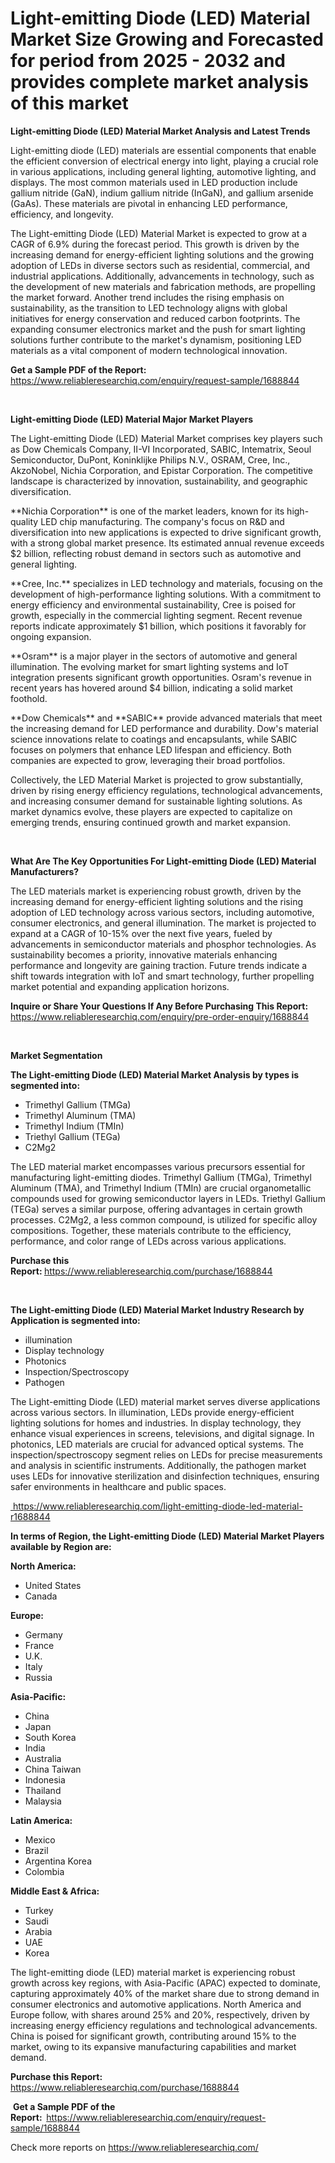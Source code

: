 <p><h1>Light-emitting Diode (LED) Material Market Size Growing and Forecasted for period from 2025 - 2032 and provides complete market analysis of this market</h1></p><p><strong>Light-emitting Diode (LED) Material Market Analysis and Latest Trends</strong></p>
<p><p>Light-emitting diode (LED) materials are essential components that enable the efficient conversion of electrical energy into light, playing a crucial role in various applications, including general lighting, automotive lighting, and displays. The most common materials used in LED production include gallium nitride (GaN), indium gallium nitride (InGaN), and gallium arsenide (GaAs). These materials are pivotal in enhancing LED performance, efficiency, and longevity.</p><p>The Light-emitting Diode (LED) Material Market is expected to grow at a CAGR of 6.9% during the forecast period. This growth is driven by the increasing demand for energy-efficient lighting solutions and the growing adoption of LEDs in diverse sectors such as residential, commercial, and industrial applications. Additionally, advancements in technology, such as the development of new materials and fabrication methods, are propelling the market forward. Another trend includes the rising emphasis on sustainability, as the transition to LED technology aligns with global initiatives for energy conservation and reduced carbon footprints. The expanding consumer electronics market and the push for smart lighting solutions further contribute to the market's dynamism, positioning LED materials as a vital component of modern technological innovation.</p></p>
<p><strong>Get a Sample PDF of the Report:&nbsp;</strong> <a href="https://www.reliableresearchiq.com/enquiry/request-sample/1688844?utm_campaign=2732&utm_medium=2&utm_source=Github&utm_content=ia&utm_term=26032025&utm_id=light-emitting-diode-led-material">https://www.reliableresearchiq.com/enquiry/request-sample/1688844</a></p>
<p>&nbsp;</p>
<p><strong>Light-emitting Diode (LED) Material Major Market Players</strong></p>
<p><p>The Light-emitting Diode (LED) Material Market comprises key players such as Dow Chemicals Company, II-VI Incorporated, SABIC, Intematrix, Seoul Semiconductor, DuPont, Koninklijke Philips N.V., OSRAM, Cree, Inc., AkzoNobel, Nichia Corporation, and Epistar Corporation. The competitive landscape is characterized by innovation, sustainability, and geographic diversification.</p><p>**Nichia Corporation** is one of the market leaders, known for its high-quality LED chip manufacturing. The company's focus on R&D and diversification into new applications is expected to drive significant growth, with a strong global market presence. Its estimated annual revenue exceeds $2 billion, reflecting robust demand in sectors such as automotive and general lighting.</p><p>**Cree, Inc.** specializes in LED technology and materials, focusing on the development of high-performance lighting solutions. With a commitment to energy efficiency and environmental sustainability, Cree is poised for growth, especially in the commercial lighting segment. Recent revenue reports indicate approximately $1 billion, which positions it favorably for ongoing expansion.</p><p>**Osram** is a major player in the sectors of automotive and general illumination. The evolving market for smart lighting systems and IoT integration presents significant growth opportunities. Osram's revenue in recent years has hovered around $4 billion, indicating a solid market foothold.</p><p>**Dow Chemicals** and **SABIC** provide advanced materials that meet the increasing demand for LED performance and durability. Dow's material science innovations relate to coatings and encapsulants, while SABIC focuses on polymers that enhance LED lifespan and efficiency. Both companies are expected to grow, leveraging their broad portfolios.</p><p>Collectively, the LED Material Market is projected to grow substantially, driven by rising energy efficiency regulations, technological advancements, and increasing consumer demand for sustainable lighting solutions. As market dynamics evolve, these players are expected to capitalize on emerging trends, ensuring continued growth and market expansion.</p></p>
<p>&nbsp;</p>
<p><strong>What Are The Key Opportunities For Light-emitting Diode (LED) Material Manufacturers?</strong></p>
<p><p>The LED materials market is experiencing robust growth, driven by the increasing demand for energy-efficient lighting solutions and the rising adoption of LED technology across various sectors, including automotive, consumer electronics, and general illumination. The market is projected to expand at a CAGR of 10-15% over the next five years, fueled by advancements in semiconductor materials and phosphor technologies. As sustainability becomes a priority, innovative materials enhancing performance and longevity are gaining traction. Future trends indicate a shift towards integration with IoT and smart technology, further propelling market potential and expanding application horizons.</p></p>
<p><strong>Inquire or Share Your Questions If Any Before Purchasing This Report:</strong> <a href="https://www.reliableresearchiq.com/enquiry/pre-order-enquiry/1688844?utm_campaign=2732&utm_medium=2&utm_source=Github&utm_content=ia&utm_term=26032025&utm_id=light-emitting-diode-led-material">https://www.reliableresearchiq.com/enquiry/pre-order-enquiry/1688844</a></p>
<p>&nbsp;</p>
<p><strong>Market Segmentation</strong></p>
<p><strong>The Light-emitting Diode (LED) Material Market Analysis by types is segmented into:</strong></p>
<p><ul><li>Trimethyl Gallium (TMGa)</li><li>Trimethyl Aluminum (TMA)</li><li>Trimethyl Indium (TMIn)</li><li>Triethyl Gallium (TEGa)</li><li>C2Mg2</li></ul></p>
<p><p>The LED material market encompasses various precursors essential for manufacturing light-emitting diodes. Trimethyl Gallium (TMGa), Trimethyl Aluminum (TMA), and Trimethyl Indium (TMIn) are crucial organometallic compounds used for growing semiconductor layers in LEDs. Triethyl Gallium (TEGa) serves a similar purpose, offering advantages in certain growth processes. C2Mg2, a less common compound, is utilized for specific alloy compositions. Together, these materials contribute to the efficiency, performance, and color range of LEDs across various applications.</p></p>
<p><strong>Purchase this Report:&nbsp;</strong><a href="https://www.reliableresearchiq.com/purchase/1688844?utm_campaign=2732&utm_medium=2&utm_source=Github&utm_content=ia&utm_term=26032025&utm_id=light-emitting-diode-led-material">https://www.reliableresearchiq.com/purchase/1688844</a></p>
<p>&nbsp;</p>
<p><strong>The Light-emitting Diode (LED) Material Market Industry Research by Application is segmented into:</strong></p>
<p><ul><li>illumination</li><li>Display technology</li><li>Photonics</li><li>Inspection/Spectroscopy</li><li>Pathogen</li></ul></p>
<p><p>The Light-emitting Diode (LED) material market serves diverse applications across various sectors. In illumination, LEDs provide energy-efficient lighting solutions for homes and industries. In display technology, they enhance visual experiences in screens, televisions, and digital signage. In photonics, LED materials are crucial for advanced optical systems. The inspection/spectroscopy segment relies on LEDs for precise measurements and analysis in scientific instruments. Additionally, the pathogen market uses LEDs for innovative sterilization and disinfection techniques, ensuring safer environments in healthcare and public spaces.</p></p>
<p><a href="https://www.reliableresearchiq.com/light-emitting-diode-led-material-r1688844?utm_campaign=2732&utm_medium=2&utm_source=Github&utm_content=ia&utm_term=26032025&utm_id=light-emitting-diode-led-material">&nbsp;https://www.reliableresearchiq.com/light-emitting-diode-led-material-r1688844</a></p>
<p><strong>In terms of Region, the Light-emitting Diode (LED) Material Market Players available by Region are:</strong></p>
<p>
    <p> <strong> North America: </strong>
        <ul>
            <li>United States</li>
            <li>Canada</li>
        </ul>
        </p> 
    <p> <strong> Europe: </strong>
        <ul>
            <li>Germany</li>
            <li>France</li>
            <li>U.K.</li>
            <li>Italy</li>
            <li>Russia</li>
        </ul>
        </p> 
    <p> <strong> Asia-Pacific: </strong>
        <ul>
            <li>China</li>
            <li>Japan</li>
            <li>South Korea</li>
            <li>India</li>
            <li>Australia</li>
            <li>China Taiwan</li>
            <li>Indonesia</li>
            <li>Thailand</li>
            <li>Malaysia</li>
        </ul>
        </p> 
    <p> <strong> Latin America: </strong>
        <ul>
            <li>Mexico</li>
            <li>Brazil</li>
            <li>Argentina Korea</li>
            <li>Colombia</li>
        </ul>
        </p> 
    <p> <strong> Middle East & Africa: </strong>
        <ul>
            <li>Turkey</li>
            <li>Saudi</li>
            <li>Arabia</li>
            <li>UAE</li>
            <li>Korea</li>
        </ul>
    </p>
    </p>
<p><p>The light-emitting diode (LED) material market is experiencing robust growth across key regions, with Asia-Pacific (APAC) expected to dominate, capturing approximately 40% of the market share due to strong demand in consumer electronics and automotive applications. North America and Europe follow, with shares around 25% and 20%, respectively, driven by increasing energy efficiency regulations and technological advancements. China is poised for significant growth, contributing around 15% to the market, owing to its expansive manufacturing capabilities and market demand.</p></p>
<p><strong>Purchase this Report: </strong><a href="https://www.reliableresearchiq.com/purchase/1688844?utm_campaign=2732&utm_medium=2&utm_source=Github&utm_content=ia&utm_term=26032025&utm_id=light-emitting-diode-led-material">https://www.reliableresearchiq.com/purchase/1688844</a></p>
<p>&nbsp;<strong>Get a Sample PDF of the Report:&nbsp;&nbsp;</strong><a href="https://www.reliableresearchiq.com/enquiry/request-sample/1688844?utm_campaign=2732&utm_medium=2&utm_source=Github&utm_content=ia&utm_term=26032025&utm_id=light-emitting-diode-led-material">https://www.reliableresearchiq.com/enquiry/request-sample/1688844</a></p>
<p><strong></strong></p>
<p>Check more reports on <a href="https://www.reliableresearchiq.com/?utm_campaign=2732&utm_medium=2&utm_source=Github&utm_content=ia&utm_term=26032025&utm_id=light-emitting-diode-led-material">https://www.reliableresearchiq.com/</a></p>